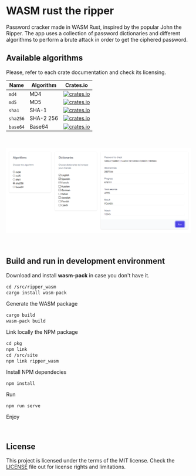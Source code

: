 # WASM rust the ripper 
Password cracker made in WASM Rust, inspired by the popular John the Ripper.
The app uses a collection of password dictionaries and different algorithms to perform a brute attack in order to get the ciphered password.
<br/>

## Available algorithms
Please, refer to each crate documentation and check its licensing.

| Name        | Algorithm  | Crates.io |
|-------------|------------|-----------|
| `md4`       | MD4      | [![crates.io](https://img.shields.io/crates/v/md4.svg)](https://crates.io/crates/md4)      |
| `md5`       | MD5     | [![crates.io](https://img.shields.io/crates/v/md5.svg)](https://crates.io/crates/md5)     |
| `sha1`      | SHA-1   | [![crates.io](https://img.shields.io/crates/v/sha1.svg)](https://crates.io/crates/sha-1)   |
| `sha256`    | SHA-2 256| [![crates.io](https://img.shields.io/crates/v/sha256.svg)](https://crates.io/crates/sha256)|
| `base64`    | Base64   | [![crates.io](https://img.shields.io/crates/v/base64.svg)](https://crates.io/crates/base64)|

<br/>

![UI](doc/ui.png)

<br/>

## Build and run in development environment

Download and install **wasm-pack** in case you don't have it.
```
cd /src/ripper_wasm
cargo install wasm-pack
```

Generate the WASM package
```
cargo build
wasm-pack build
```

Link locally the NPM package
```
cd pkg
npm link
cd /src/site
npm link ripper_wasm
```

Install NPM dependecies
```
npm install
```

Run
```
npm run serve
```

Enjoy

<br/>

## License
This project is licensed under the terms of the MIT license. 
Check the [LICENSE](LICENSE.md) file out for license rights and limitations.